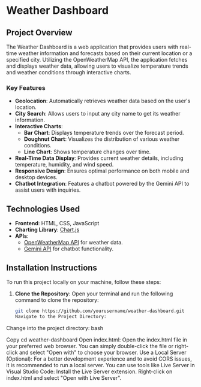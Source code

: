 # Weather Dashboard

## Project Overview
The Weather Dashboard is a web application that provides users with real-time weather information and forecasts based on their current location or a specified city. Utilizing the OpenWeatherMap API, the application fetches and displays weather data, allowing users to visualize temperature trends and weather conditions through interactive charts.

### Key Features
- **Geolocation**: Automatically retrieves weather data based on the user's location.
- **City Search**: Allows users to input any city name to get its weather information.
- **Interactive Charts**:
  - **Bar Chart**: Displays temperature trends over the forecast period.
  - **Doughnut Chart**: Visualizes the distribution of various weather conditions.
  - **Line Chart**: Shows temperature changes over time.
- **Real-Time Data Display**: Provides current weather details, including temperature, humidity, and wind speed.
- **Responsive Design**: Ensures optimal performance on both mobile and desktop devices.
- **Chatbot Integration**: Features a chatbot powered by the Gemini API to assist users with inquiries.

## Technologies Used
- **Frontend**: HTML, CSS, JavaScript
- **Charting Library**: [Chart.js](https://www.chartjs.org/)
- **APIs**:
  - [OpenWeatherMap API](https://openweathermap.org/api) for weather data.
  - [Gemini API](https://developers.google.com/generative-language) for chatbot functionality.

## Installation Instructions
To run this project locally on your machine, follow these steps:

1. **Clone the Repository**:
   Open your terminal and run the following command to clone the repository:
   ```bash
   git clone https://github.com/yourusername/weather-dashboard.git
   Navigate to the Project Directory:
Change into the project directory:
bash

Copy
cd weather-dashboard
Open index.html:
Open the index.html file in your preferred web browser. You can simply double-click the file or right-click and select "Open with" to choose your browser.
Use a Local Server (Optional):
For a better development experience and to avoid CORS issues, it is recommended to run a local server. You can use tools like Live Server in Visual Studio Code:
Install the Live Server extension.
Right-click on index.html and select "Open with Live Server".